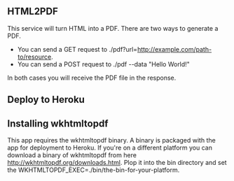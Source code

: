 ## HTML2PDF

This service will turn HTML into a PDF. There are two ways to generate a PDF.

- You can send a GET request to ./pdf?url=http://example.com/path-to/resource.
- You can send a POST request to ./pdf --data "<html>Hello World!</html>"

In both cases you will receive the PDF file in the response.

## Deploy to Heroku

## Installing wkhtmltopdf
This app requires the wkhtmltopdf binary. A binary is packaged with the app for deployment
to Heroku. If you're on a different platform you can download a binary of wkhtmltopdf from here
http://wkhtmltopdf.org/downloads.html. Plop it into the bin directory and set the
WKHTMLTOPDF_EXEC=./bin/the-bin-for-your-platform.
